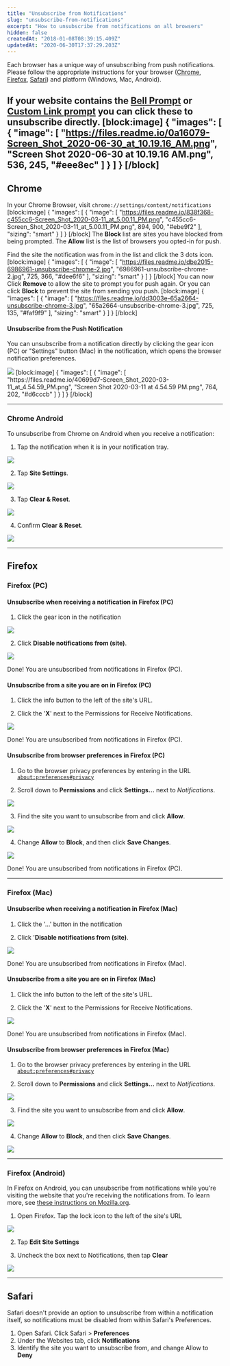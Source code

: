 ```yaml
---
title: "Unsubscribe from Notifications"
slug: "unsubscribe-from-notifications"
excerpt: "How to unsubscribe from notifications on all browsers"
hidden: false
createdAt: "2018-01-08T08:39:15.409Z"
updatedAt: "2020-06-30T17:37:29.203Z"
---
```

Each browser has a unique way of unsubscribing from push notifications. Please follow the appropriate instructions for your browser ([Chrome](#chrome), [Firefox](#firefox), [Safari](#safari)) and platform (Windows, Mac, Android). 

If your website contains the [Bell Prompt](doc:bell-prompt) or [Custom Link prompt](doc:custom-link-prompt) you can click these to unsubscribe directly.
[block:image]
{
  "images": [
    {
      "image": [
        "https://files.readme.io/0a16079-Screen_Shot_2020-06-30_at_10.19.16_AM.png",
        "Screen Shot 2020-06-30 at 10.19.16 AM.png",
        536,
        245,
        "#eee8ec"
      ]
    }
  ]
}
[/block]
----

## Chrome

In your Chrome Browser, visit `chrome://settings/content/notifications` 
[block:image]
{
  "images": [
    {
      "image": [
        "https://files.readme.io/838f368-c455cc6-Screen_Shot_2020-03-11_at_5.00.11_PM.png",
        "c455cc6-Screen_Shot_2020-03-11_at_5.00.11_PM.png",
        894,
        900,
        "#ebe9f2"
      ],
      "sizing": "smart"
    }
  ]
}
[/block]
The **Block** list are sites you have blocked from being prompted. The **Allow** list is the list of browsers you opted-in for push.

Find the site the notification was from in the list and click the 3 dots icon. 
[block:image]
{
  "images": [
    {
      "image": [
        "https://files.readme.io/dbe2015-6986961-unsubscribe-chrome-2.jpg",
        "6986961-unsubscribe-chrome-2.jpg",
        725,
        366,
        "#dee6f6"
      ],
      "sizing": "smart"
    }
  ]
}
[/block]
You can now Click **Remove** to allow the site to prompt you for push again. Or you can click **Block** to prevent the site from sending you push.
[block:image]
{
  "images": [
    {
      "image": [
        "https://files.readme.io/dd3003e-65a2664-unsubscribe-chrome-3.jpg",
        "65a2664-unsubscribe-chrome-3.jpg",
        725,
        135,
        "#faf9f9"
      ],
      "sizing": "smart"
    }
  ]
}
[/block]
#### Unsubscribe from the Push Notification

You can unsubscribe from a notification directly by clicking the gear icon (PC) or "Settings" button (Mac) in the notification, which opens the browser notification preferences. 

<img src="https://files.readme.io/2a5521d-unsubscribe-chrome-pc-1.jpg"/>
[block:image]
{
  "images": [
    {
      "image": [
        "https://files.readme.io/40699d7-Screen_Shot_2020-03-11_at_4.54.59_PM.png",
        "Screen Shot 2020-03-11 at 4.54.59 PM.png",
        764,
        202,
        "#d6cccb"
      ]
    }
  ]
}
[/block]

---

### Chrome Android

To unsubscribe from Chrome on Android when you receive a notification:

1. Tap the notification when it is in your notification tray.
<img src="https://files.readme.io/d69865a-unsubscribe-chrome-android-1.jpg"/>

2. Tap **Site Settings**.
<img src="https://files.readme.io/4aeba64-unsubscribe-chrome-android-2.jpg"/>

3. Tap **Clear & Reset**.
<img src="https://files.readme.io/57a40cc-unsubscribe-chrome-android-3.jpg"/>

4. Confirm **Clear & Reset**.
<img src="https://files.readme.io/6102580-unsubscribe-chrome-android-4.jpg"/>


---

## Firefox 

### Firefox (PC)

#### Unsubscribe when receiving a notification in Firefox (PC)

1. Click the gear icon in the notification 
<img src="https://files.readme.io/c00e0b7-unsubscribe-firefox-pc-1.jpg"/>

2. Click **Disable notifications from (site)**.
<img src="https://files.readme.io/6506c77-unsubscribe-firefox-pc-2.jpg"/>

Done! You are unsubscribed from notifications in Firefox (PC).

#### Unsubscribe from a site you are on in Firefox (PC)

1. Click the info button to the left of the site's URL.

2. Click the '**X**' next to the Permissions for Receive Notifications.
<img src="https://files.readme.io/9267e51-unsubscribe-firefox-preferences.jpg"/>

Done! You are unsubscribed from notifications in Firefox (PC).

#### Unsubscribe from browser preferences in Firefox (PC)

1. Go to the browser privacy preferences by entering in the URL <a href="about:preferences#privacy" target="_new">`about:preferences#privacy`</a>

2. Scroll down to **Permissions** and click **Settings...** next to *Notifications*.
<img src="https://files.readme.io/9f8abf0-unsubscribe-firefox-preferences-1.jpg"/>

3. Find the site you want to unsubscribe from and click **Allow**.
<img src="https://files.readme.io/268956a-unsubscribe-firefox-preferences-2.jpg"/>

4. Change **Allow** to **Block**, and then click **Save Changes**.
<img src="https://files.readme.io/9f7c4eb-unsubscribe-firefox-preferences-3.jpg"/>

Done! You are unsubscribed from notifications in Firefox (PC).

---

### Firefox (Mac)

#### Unsubscribe when receiving a notification in Firefox (Mac)
1. Click the '...' button in the notification

2. Click '**Disable notifications from (site)**.
<img src="https://files.readme.io/f07dc89-unsubscribe-firefox-mac.jpg"/>

Done! You are unsubscribed from notifications in Firefox (Mac).

#### Unsubscribe from a site you are on in Firefox (Mac)

1. Click the info button to the left of the site's URL.

2. Click the '**X**' next to the Permissions for Receive Notifications.
<img src="https://files.readme.io/9267e51-unsubscribe-firefox-preferences.jpg"/>

Done! You are unsubscribed from notifications in Firefox (Mac).

#### Unsubscribe from browser preferences in Firefox (Mac)

1. Go to the browser privacy preferences by entering in the URL <a href="about:preferences#privacy" target="_new">`about:preferences#privacy`</a>

2. Scroll down to **Permissions** and click **Settings...** next to *Notifications*.
<img src="https://files.readme.io/9f8abf0-unsubscribe-firefox-preferences-1.jpg"/>

3. Find the site you want to unsubscribe from and click **Allow**.
<img src="https://files.readme.io/268956a-unsubscribe-firefox-preferences-2.jpg"/>

4. Change **Allow** to **Block**, and then click **Save Changes**.
<img src="https://files.readme.io/9f7c4eb-unsubscribe-firefox-preferences-3.jpg"/>

---

### Firefox (Android)

In Firefox on Android, you can unsubscribe from notifications while you're visiting the website that you're receiving the notifications from. To learn more, see [these instructions on Mozilla.org](https://support.mozilla.org/en-US/kb/control-notifications-firefox-android).

1. Open Firefox. Tap the lock icon to the left of the site's URL
<img src="https://files.readme.io/b6ae34d-unsubscribe-firefox-android.jpg"/>

2. Tap **Edit Site Settings**

3. Uncheck the box next to Notifications, then tap **Clear**
<img src="https://files.readme.io/0afda38-unsubscribe-firefox-android-2.jpg"/>

---

## Safari

Safari doesn't provide an option to unsubscribe from within a notification itself, so notifications must be disabled from within Safari's Preferences.

1. Open Safari. Click Safari > **Preferences**
2. Under the Websites tab, click **Notifications**
2. Identify the site you want to unsubscribe from, and change Allow to **Deny**
